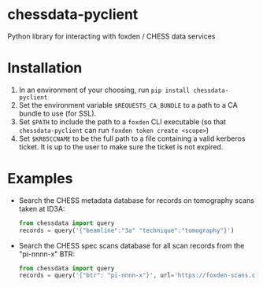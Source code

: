 # chessdata-pyclient
Python library for interacting with foxden / CHESS data services

# Installation
1. In an environment of your choosing, run `pip install chessdata-pyclient`
2. Set the environment variable `$REQUESTS_CA_BUNDLE` to a path to a CA bundle to use (for SSL).
3. Set `$PATH` to include the path to a `foxden` CLI executable (so that `chessdata-pyclient` can run `foxden token create <scope>`)
4. Set `$KRB5CCNAME` to be the full path to a file containing a valid kerberos ticket. It is up to the user to make sure the ticket is not expired.

# Examples
- Search the CHESS metadata database for records on tomography scans taken at ID3A:
  ```python
  from chessdata import query
  records = query('{"beamline":"3a" "technique":"tomography"}')
  ```
- Search the CHESS spec scans database for all scan records from the "pi-nnnn-x" BTR:
  ```python
  from chessdata import query
  records = query('{"btr": "pi-nnnn-x"}', url='https://foxden-scans.classe.cornell.edu:8390')
  ```